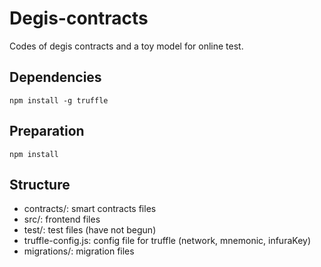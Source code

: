 # Degis-contracts

Codes of degis contracts and a toy model for online test.

## Dependencies
```
npm install -g truffle
```

## Preparation
```
npm install
```

## Structure
- contracts/: smart contracts files
- src/: frontend files
- test/: test files (have not begun)
- truffle-config.js: config file for truffle (network, mnemonic, infuraKey)
- migrations/: migration files 
